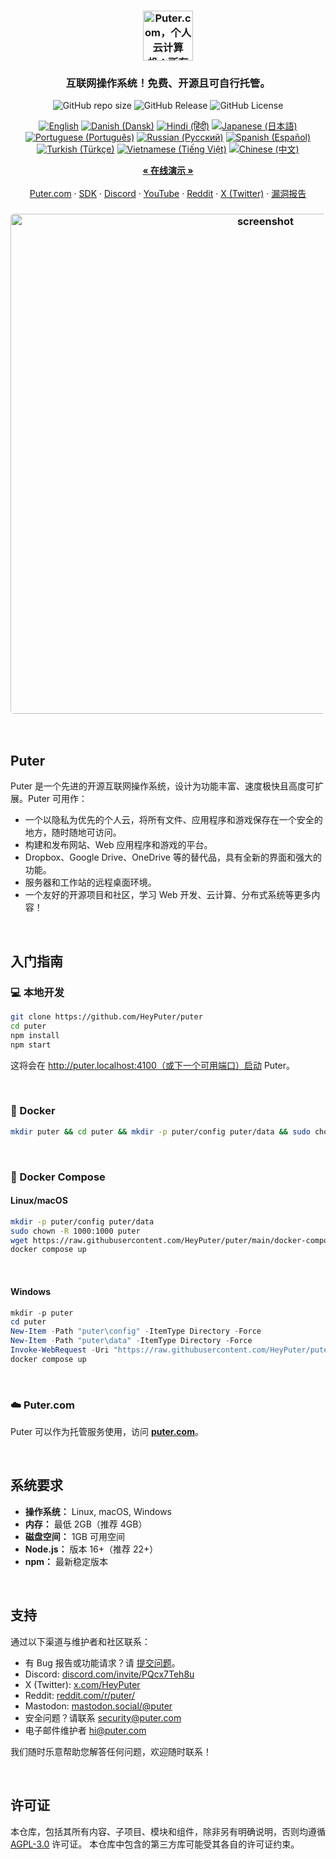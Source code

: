 
<h3 align="center"><img width="80" alt="Puter.com，个人云计算机：所有文件、应用程序和游戏在一个地方，随时随地可访问。" src="https://assets.puter.site/puter-logo.png"></h3>

<h3 align="center">互联网操作系统！免费、开源且可自行托管。</h3>

<p align="center">
    <img alt="GitHub repo size" src="https://img.shields.io/github/repo-size/HeyPuter/puter"> <img alt="GitHub Release" src="https://img.shields.io/github/v/release/HeyPuter/puter?label=latest%20version"> <img alt="GitHub License" src="https://img.shields.io/github/license/HeyPuter/puter">
</p>

<p align="center">
<a href="https://github.com/HeyPuter/puter/blob/main/README.md"><img alt="English" src="https://img.shields.io/badge/English-lightgrey"></a>
<a href="https://github.com/HeyPuter/puter/blob/main/doc/i18n/README.da.md"><img alt="Danish (Dansk)" src="https://img.shields.io/badge/Danish%20(Dansk)-lightgrey"></a>
<a href="https://github.com/HeyPuter/puter/blob/main/doc/i18n/README.hi.md"><img alt="Hindi (हिंदी)" src="https://img.shields.io/badge/Hindi%20(हिंदी)-lightgrey"></a>
<a href="https://github.com/HeyPuter/puter/blob/main/doc/i18n/README.jp.md"><img alt="Japanese (日本語)" src="https://img.shields.io/badge/Japanese%20(日本語)-lightgrey"></a>
<a href="https://github.com/HeyPuter/puter/blob/main/doc/i18n/README.pt.md"><img alt="Portuguese (Português)" src="https://img.shields.io/badge/Portuguese%20(Português)-lightgrey"></a>
<a href="https://github.com/HeyPuter/puter/blob/main/doc/i18n/README.ru.md"><img alt="Russian (Русский)" src="https://img.shields.io/badge/Russian%20(Русский)-lightgrey"></a>
<a href="https://github.com/HeyPuter/puter/blob/main/doc/i18n/README.es.md"><img alt="Spanish (Español)" src="https://img.shields.io/badge/Spanish%20(Español)-lightgrey"></a>
<a href="https://github.com/HeyPuter/puter/blob/main/doc/i18n/README.tr.md"><img alt="Turkish (Türkçe)" src="https://img.shields.io/badge/Turkish%20(Türkçe)-lightgrey"></a>
<a href="https://github.com/HeyPuter/puter/blob/main/doc/i18n/README.vi.md"><img alt="Vietnamese (Tiếng Việt)" src="https://img.shields.io/badge/Vietnamese%20(Tiếng%20Việt)-lightgrey"></a>
<a href="https://github.com/HeyPuter/puter/blob/main/doc/i18n/README.zh.md"><img alt="Chinese (中文)" src="https://img.shields.io/badge/Chinese%20(中文)-lightgrey"></a>
</p>




<p align="center">
    <a href="https://puter.com/"><strong>« 在线演示 »</strong></a>
    <br />
    <br />
    <a href="https://puter.com">Puter.com</a>
    ·
    <a href="https://docs.puter.com" target="_blank">SDK</a>
    ·
    <a href="https://discord.com/invite/PQcx7Teh8u">Discord</a>
    ·
    <a href="https://www.youtube.com/@EricsPuterVideos">YouTube</a>
    ·
    <a href="https://reddit.com/r/puter">Reddit</a>
    ·
    <a href="https://twitter.com/HeyPuter">X (Twitter)</a>
    ·
    <a href="https://hackerone.com/puter_h1b">漏洞报告</a>
</p>

<h3 align="center"><img width="800" style="border-radius:5px;" alt="screenshot" src="https://assets.puter.site/puter.com-screenshot-3.webp"></h3>

<br/>

## Puter

Puter 是一个先进的开源互联网操作系统，设计为功能丰富、速度极快且高度可扩展。Puter 可用作：

- 一个以隐私为优先的个人云，将所有文件、应用程序和游戏保存在一个安全的地方，随时随地可访问。
- 构建和发布网站、Web 应用程序和游戏的平台。
- Dropbox、Google Drive、OneDrive 等的替代品，具有全新的界面和强大的功能。
- 服务器和工作站的远程桌面环境。
- 一个友好的开源项目和社区，学习 Web 开发、云计算、分布式系统等更多内容！

<br/>

## 入门指南


### 💻 本地开发

```bash
git clone https://github.com/HeyPuter/puter
cd puter
npm install
npm start
```

这将会在 http://puter.localhost:4100（或下一个可用端口）启动 Puter。

<br/>

### 🐳 Docker


```bash
mkdir puter && cd puter && mkdir -p puter/config puter/data && sudo chown -R 1000:1000 puter && docker run --rm -p 4100:4100 -v `pwd`/puter/config:/etc/puter -v `pwd`/puter/data:/var/puter  ghcr.io/heyputer/puter
```

<br/>


### 🐙 Docker Compose


#### Linux/macOS
```bash
mkdir -p puter/config puter/data
sudo chown -R 1000:1000 puter
wget https://raw.githubusercontent.com/HeyPuter/puter/main/docker-compose.yml
docker compose up
```
<br/>

#### Windows


```powershell
mkdir -p puter
cd puter
New-Item -Path "puter\config" -ItemType Directory -Force
New-Item -Path "puter\data" -ItemType Directory -Force
Invoke-WebRequest -Uri "https://raw.githubusercontent.com/HeyPuter/puter/main/docker-compose.yml" -OutFile "docker-compose.yml"
docker compose up
```
<br/>

### ☁️ Puter.com

Puter 可以作为托管服务使用，访问 [**puter.com**](https://puter.com)。

<br/>

## 系统要求

- **操作系统：** Linux, macOS, Windows
- **内存：** 最低 2GB（推荐 4GB）
- **磁盘空间：** 1GB 可用空间
- **Node.js：** 版本 16+（推荐 22+）
- **npm：** 最新稳定版本

<br/>

## 支持

通过以下渠道与维护者和社区联系：

- 有 Bug 报告或功能请求？请 [提交问题](https://github.com/HeyPuter/puter/issues/new/choose)。
- Discord: [discord.com/invite/PQcx7Teh8u](https://discord.com/invite/PQcx7Teh8u)
- X (Twitter): [x.com/HeyPuter](https://x.com/HeyPuter)
- Reddit: [reddit.com/r/puter/](https://www.reddit.com/r/puter/)
- Mastodon: [mastodon.social/@puter](https://mastodon.social/@puter)
- 安全问题？请联系 [security@puter.com](mailto:security@puter.com)
- 电子邮件维护者 [hi@puter.com](mailto:hi@puter.com)

我们随时乐意帮助您解答任何问题，欢迎随时联系！

<br/>


## 许可证

本仓库，包括其所有内容、子项目、模块和组件，除非另有明确说明，否则均遵循 [AGPL-3.0](https://github.com/HeyPuter/puter/blob/main/LICENSE.txt) 许可证。 本仓库中包含的第三方库可能受其各自的许可证约束。

<br/>
